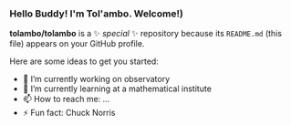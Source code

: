 ### Hello Buddy! I'm Tol'ambo. Welcome!)


**tolambo/tolambo** is a ✨ _special_ ✨ repository because its `README.md` (this file) appears on your GitHub profile.

Here are some ideas to get you started:

- 🔭 I’m currently working on observatory
- 🌱 I’m currently learning at a mathematical institute
- 📫 How to reach me: ...
- ⚡ Fun fact: Chuck Norris
